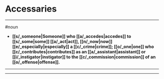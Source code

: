# Accessaries
---
#noun
- **[[s/_someone|Someone]] who [[a/_accedes|accedes]] to [[s/_some|some]] [[a/_act|act]], [[n/_now|now]] [[e/_especially|especially]] a [[c/_crime|crime]]; [[o/_one|one]] who [[c/_contributes|contributes]] as an [[a/_assistant|assistant]] or [[i/_instigator|instigator]] to the [[c/_commission|commission]] of an [[o/_offense|offense]].**
---
---
